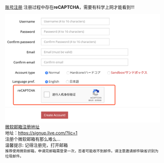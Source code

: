 [账号注册](https://ephinea.pioneer2.net/register)
注册过程中存在**reCAPTCHA**，需要有科学上网才能看到!!!

![验证码](./static/img/ephinea_reg.png)
  [微软邮箱注册地址](https://signup.live.com/?lic=1)  
  地址：https://signup.live.com/?lic=1  
  注册个微软邮箱有那么难么...  
  温馨提示: 记得注册完，打开邮箱  
  `推荐使用微软邮箱，申请完邮箱需登录一次，否者可能收不到邮件。请注意邀请邮件缺省识别为垃圾邮件。`  